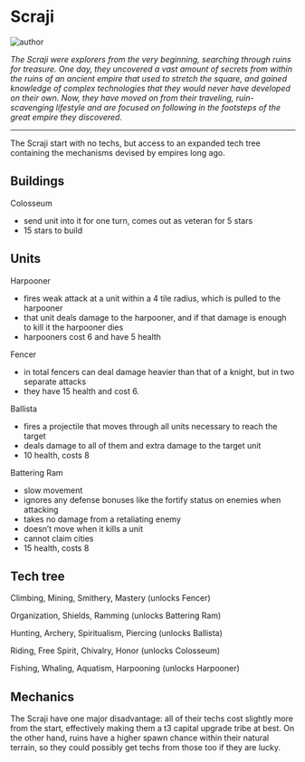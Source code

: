 # Scraji

![author](https://img.shields.io/badge/author-Nyrvv%234841-%237289DA)

*The Scraji were explorers from the very beginning, searching through ruins for treasure. One day, they uncovered a vast amount of secrets from within the  ruins of an ancient empire  that used to stretch the square, and gained knowledge of complex technologies that they would never have developed on their own. Now, they have moved on from their traveling, ruin-scavenging lifestyle and are focused on following in the footsteps of the great empire they discovered.*

---

The Scraji start with no techs, but access to an expanded tech tree containing the mechanisms devised by empires long ago.

## Buildings

Colosseum
- send unit into it for one turn, comes out as veteran for 5 stars
- 15 stars to build

## Units

Harpooner
- fires weak attack at a unit within a 4 tile radius, which is pulled to the harpooner
- that unit deals damage to the harpooner, and if that damage is enough to kill it the harpooner dies
- harpooners cost 6 and have 5 health

Fencer
- in total fencers can deal damage heavier than that of a knight, but in two separate attacks
- they have 15 health and cost 6.

Ballista
- fires a projectile that moves through all units necessary to reach the target
- deals damage to all of them and extra damage to the target unit
- 10 health, costs 8

Battering Ram
- slow movement
- ignores any defense bonuses like the fortify status on enemies when attacking
- takes no damage from a retaliating enemy
- doesn’t move when it kills a unit
- cannot claim cities
- 15 health, costs 8

## Tech tree

Climbing, Mining, Smithery, Mastery (unlocks Fencer)

Organization, Shields, Ramming (unlocks Battering Ram)

Hunting, Archery, Spiritualism, Piercing (unlocks Ballista)

Riding, Free Spirit, Chivalry, Honor (unlocks Colosseum)

Fishing, Whaling, Aquatism, Harpooning (unlocks Harpooner)

## Mechanics

The Scraji have one major disadvantage: all of their techs cost slightly more from the start, effectively making them a t3 capital upgrade tribe at best. On the other hand, ruins have a higher spawn chance within their natural terrain, so they could possibly get techs from those too if they are lucky.
